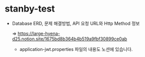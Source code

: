 # stanby-test
- Database ERD, 문제 해결방법, API 요청 URL와 Http Method 정보 
  
  => https://large-hyena-d25.notion.site/1675bd8b364b4b519a9fbf30899ce0ab  
  - application-jwt.properties 파일의 내용도 노션에 있습니다.
